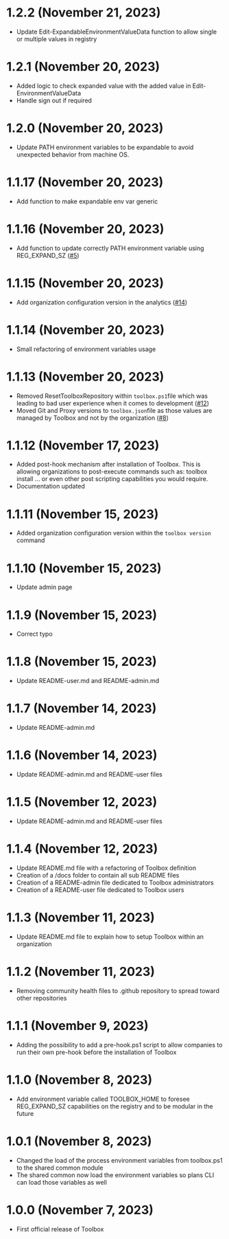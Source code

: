 # 1.2.2 (November 21, 2023)

* Update Edit-ExpandableEnvironmentValueData function to allow single or multiple values in registry

# 1.2.1 (November 20, 2023)

* Added logic to check expanded value with the added value in Edit-EnvironmentValueData
* Handle sign out if required

# 1.2.0 (November 20, 2023)

* Update PATH environment variables to be expandable to avoid unexpected behavior from machine OS.

# 1.1.17 (November 20, 2023)

* Add function to make expandable env var generic

# 1.1.16 (November 20, 2023)

* Add function to update correctly PATH environment variable using REG_EXPAND_SZ ([#5](https://github.com/devwith-kev/toolbox/issues/5))

# 1.1.15 (November 20, 2023)

* Add organization configuration version in the analytics ([#14](https://github.com/devwith-kev/toolbox/issues/14))

# 1.1.14 (November 20, 2023)

* Small refactoring of environment variables usage

# 1.1.13 (November 20, 2023)

* Removed ResetToolboxRepository within `toolbox.ps1`file which was leading to bad user experience when it comes to development ([#12](https://github.com/devwith-kev/toolbox/issues/12))
* Moved Git and Proxy versions to `toolbox.json`file as those values are managed by Toolbox and not by the organization ([#8](https://github.com/devwith-kev/toolbox/issues/8))

# 1.1.12 (November 17, 2023)

* Added post-hook mechanism after installation of Toolbox. This is allowing organizations to post-execute commands such as: toolbox install ... or even other post scripting capabilities you would require.
* Documentation updated

# 1.1.11 (November 15, 2023)

* Added organization configuration version within the `toolbox version` command

# 1.1.10 (November 15, 2023)

* Update admin page

# 1.1.9 (November 15, 2023)

* Correct typo

# 1.1.8 (November 15, 2023)

* Update README-user.md and README-admin.md

# 1.1.7 (November 14, 2023)

* Update README-admin.md

# 1.1.6 (November 14, 2023)

* Update README-admin.md and README-user files

# 1.1.5 (November 12, 2023)

* Update README-admin.md and README-user files

# 1.1.4 (November 12, 2023)

* Update README.md file with a refactoring of Toolbox definition
* Creation of a /docs folder to contain all sub README files
* Creation of a README-admin file dedicated to Toolbox administrators
* Creation of a README-user file dedicated to Toolbox users

# 1.1.3 (November 11, 2023)

* Update README.md file to explain how to setup Toolbox within an organization

# 1.1.2 (November 11, 2023)

* Removing community health files to .github repository to spread toward other repositories

# 1.1.1 (November 9, 2023)

* Adding the possibility to add a pre-hook.ps1 script to allow companies to run their own pre-hook before the installation of Toolbox

# 1.1.0 (November 8, 2023)

* Add environment variable called TOOLBOX_HOME to foresee REG_EXPAND_SZ capabilities on the registry and to be modular in the future

# 1.0.1 (November 8, 2023)

* Changed the load of the process environment variables from toolbox.ps1 to the shared common module
* The shared common now load the environment variables so plans CLI can load those variables as well

# 1.0.0 (November 7, 2023)

* First official release of Toolbox